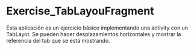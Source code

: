 # Exercise_TabLayouFragment
Esta aplicación es un ejercicio básico implementando una activity con un TabLayot. Se pueden hacer desplazamientos horizontales y mostrar la referencia del tab que se está mostrando.
